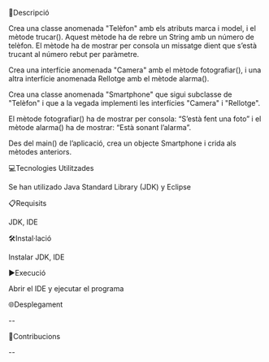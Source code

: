 📄Descripció

Crea una classe anomenada "Telèfon" amb els atributs marca i model, i el mètode trucar(). Aquest mètode ha de rebre un String amb un número de telèfon. El mètode ha de mostrar per consola un missatge dient que s’està trucant al número rebut per paràmetre. 

Crea una interfície anomenada "Camera" amb el mètode fotografiar(), i una altra interfície anomenada Rellotge amb el mètode alarma().

Crea una classe anomenada "Smartphone" que sigui subclasse de "Telèfon" i que a la vegada implementi les interfícies "Camera" i "Rellotge".

El mètode fotografiar() ha de mostrar per consola: “S’està fent una foto” i el mètode alarma() ha de mostrar: “Està sonant l’alarma”.

Des del main() de l’aplicació, crea un objecte Smartphone i crida als mètodes anteriors.

💻Tecnologies Utilitzades

Se han utilizado Java Standard Library (JDK) y Eclipse

📋Requisits

JDK, IDE

🛠️Instal·lació

Instalar JDK, IDE

▶️Execució

Abrir el IDE y ejecutar el programa

🌐Desplegament

--

🤝Contribucions

--
